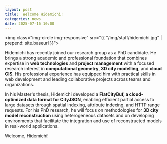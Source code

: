```yaml
---
layout: post
title:  Welcome Hidemichi!
categories: news
date: 2025-07-16 10:00
---
```


<img class="img-circle img-responsive" src="{{ "/img/staff/hidemichi.jpg" | prepend: site.baseurl }}">

Hidemichi has recently joined our research group as a PhD candidate. He brings a strong academic and professional foundation that combines expertise in **web technologies** and **project management** with a focused research interest in **computational geometry**, **3D city modelling**, and **cloud GIS**. His professional experience has equipped him with practical skills in web development and leading collaborative projects across teams and organizations.

In his Master's thesis, Hidemichi developed a **FlatCityBuf, a cloud-optimized data format for CityJSON**, enabling efficient partial access to large datasets through spatial indexing, attribute indexing, and HTTP range requests. For his PhD research, he will focus on methodologies for **3D city model reconstruction** using heterogeneous datasets and on developing environments that facilitate the integration and use of reconstructed models in real-world applications.

Welcome, Hidemichi!
